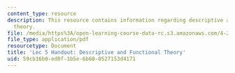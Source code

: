 ```yaml
---
content_type: resource
description: This resource contains information regarding descriptive and functional
  theory.
file: /media/https%3A/open-learning-course-data-rc.s3.amazonaws.com/4-241j-theory-of-city-form-spring-2013/59cb16b0ed0f1b5e6b600527153d4171_MIT4_241JS13_handout5.pdf
file_type: application/pdf
resourcetype: Document
title: 'Lec 5 Handout: Descriptive and Functional Theory'
uid: 59cb16b0-ed0f-1b5e-6b60-0527153d4171
---
```

